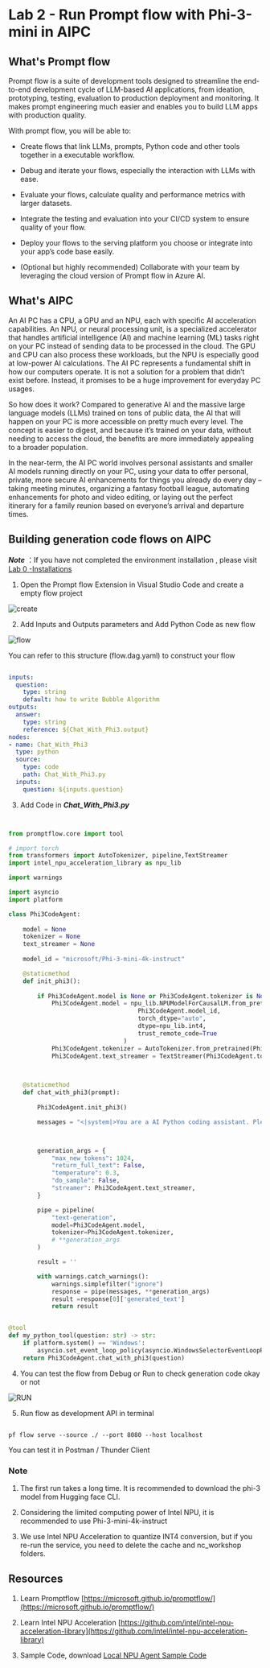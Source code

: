 # **Lab 2 -  Run Prompt flow with Phi-3-mini in AIPC**

## **What's Prompt flow**

Prompt flow is a suite of development tools designed to streamline the end-to-end development cycle of LLM-based AI applications, from ideation, prototyping, testing, evaluation to production deployment and monitoring. It makes prompt engineering much easier and enables you to build LLM apps with production quality.

With prompt flow, you will be able to:

- Create flows that link LLMs, prompts, Python code and other tools together in a executable workflow.

- Debug and iterate your flows, especially the interaction with LLMs with ease.

- Evaluate your flows, calculate quality and performance metrics with larger datasets.

- Integrate the testing and evaluation into your CI/CD system to ensure quality of your flow.

- Deploy your flows to the serving platform you choose or integrate into your app’s code base easily.

- (Optional but highly recommended) Collaborate with your team by leveraging the cloud version of Prompt flow in Azure AI.

## **What's AIPC**

An AI PC has a CPU, a GPU and an NPU, each with specific AI acceleration capabilities. An NPU, or neural processing unit, is a specialized accelerator that handles artificial intelligence (AI) and machine learning (ML) tasks right on your PC instead of sending data to be processed in the cloud. The GPU and CPU can also process these workloads, but the NPU is especially good at low-power AI calculations. The AI PC represents a fundamental shift in how our computers operate. It is not a solution for a problem that didn’t exist before. Instead, it promises to be a huge improvement for everyday PC usages.

So how does it work? Compared to generative AI and the massive large language models (LLMs) trained on tons of public data, the AI that will happen on your PC is more accessible on pretty much every level. The concept is easier to digest, and because it’s trained on your data, without needing to access the cloud, the benefits are more immediately appealing to a broader population.

In the near-term, the AI PC world involves personal assistants and smaller AI models running directly on your PC, using your data to offer personal, private, more secure AI enhancements for things you already do every day – taking meeting minutes, organizing a fantasy football league, automating enhancements for photo and video editing, or laying out the perfect itinerary for a family reunion based on everyone’s arrival and departure times.


## **Building generation code flows on AIPC**

***Note*** ：If you have not completed the environment installation , please visit [Lab 0 -Installations](./01.Installations.md)

1. Open the Prompt flow Extension in Visual Studio Code and create a empty flow project

![create](../../../../../imgs/07/01/pf_create.png)

2. Add Inputs and Outputs parameters and Add Python Code as new flow

![flow](../../../../../imgs/07/01/pf_flow.png)


You can refer to this structure (flow.dag.yaml) to construct your flow

```yaml

inputs:
  question:
    type: string
    default: how to write Bubble Algorithm
outputs:
  answer:
    type: string
    reference: ${Chat_With_Phi3.output}
nodes:
- name: Chat_With_Phi3
  type: python
  source:
    type: code
    path: Chat_With_Phi3.py
  inputs:
    question: ${inputs.question}


```

3. Add Code in ***Chat_With_Phi3.py***


```python


from promptflow.core import tool

# import torch
from transformers import AutoTokenizer, pipeline,TextStreamer
import intel_npu_acceleration_library as npu_lib

import warnings

import asyncio
import platform

class Phi3CodeAgent:
    
    model = None
    tokenizer = None
    text_streamer = None
    
    model_id = "microsoft/Phi-3-mini-4k-instruct"

    @staticmethod
    def init_phi3():
        
        if Phi3CodeAgent.model is None or Phi3CodeAgent.tokenizer is None or Phi3CodeAgent.text_streamer is None:
            Phi3CodeAgent.model = npu_lib.NPUModelForCausalLM.from_pretrained(
                                    Phi3CodeAgent.model_id,
                                    torch_dtype="auto",
                                    dtype=npu_lib.int4,
                                    trust_remote_code=True
                                )
            Phi3CodeAgent.tokenizer = AutoTokenizer.from_pretrained(Phi3CodeAgent.model_id)
            Phi3CodeAgent.text_streamer = TextStreamer(Phi3CodeAgent.tokenizer, skip_prompt=True)

    

    @staticmethod
    def chat_with_phi3(prompt):
        
        Phi3CodeAgent.init_phi3()

        messages = "<|system|>You are a AI Python coding assistant. Please help me to generate code in Python.The answer only genertated Python code, but any comments and instructions do not need to be generated<|end|><|user|>" + prompt +"<|end|><|assistant|>"



        generation_args = {
            "max_new_tokens": 1024,
            "return_full_text": False,
            "temperature": 0.3,
            "do_sample": False,
            "streamer": Phi3CodeAgent.text_streamer,
        }

        pipe = pipeline(
            "text-generation",
            model=Phi3CodeAgent.model,
            tokenizer=Phi3CodeAgent.tokenizer,
            # **generation_args
        )

        result = ''

        with warnings.catch_warnings():
            warnings.simplefilter("ignore")
            response = pipe(messages, **generation_args)
            result =response[0]['generated_text']
            return result


@tool
def my_python_tool(question: str) -> str:
    if platform.system() == 'Windows':
        asyncio.set_event_loop_policy(asyncio.WindowsSelectorEventLoopPolicy())
    return Phi3CodeAgent.chat_with_phi3(question)


```

4. You can test the flow from Debug or Run to check generation code okay or not 

![RUN](../../../../../imgs/07/01/pf_run.png)

5. Run flow as development API in terminal

```

pf flow serve --source ./ --port 8080 --host localhost   

```

You can test it in Postman / Thunder Client


### **Note**

1. The first run takes a long time. It is recommended to download the phi-3 model from Hugging face CLI.

2. Considering the limited computing power of Intel NPU, it is recommended to use Phi-3-mini-4k-instruct

3. We use Intel NPU Acceleration to quantize INT4 conversion, but if you re-run the service, you need to delete the cache and nc_workshop folders.



## **Resources**

1. Learn Promptflow [https://microsoft.github.io/promptflow/](https://microsoft.github.io/promptflow/)

2. Learn Intel NPU Acceleration [https://github.com/intel/intel-npu-acceleration-library](https://github.com/intel/intel-npu-acceleration-library)

3. Sample Code, download [Local NPU Agent Sample Code](../../../../code/07.Lab/01/local-npu-agent/)






